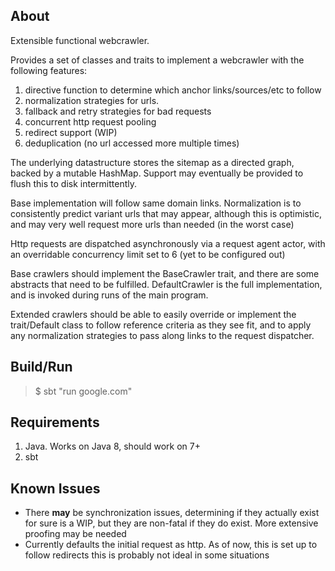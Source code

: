 About
-----
Extensible functional webcrawler.

Provides a set of classes and traits to implement a webcrawler with the following features:
  1. directive function to determine which anchor links/sources/etc to follow
  2. normalization strategies for urls.
  3. fallback and retry strategies for bad requests
  4. concurrent http request pooling
  5. redirect support (WIP)
  6. deduplication (no url accessed more multiple times)  

The underlying datastructure stores the sitemap as a directed graph, backed by a mutable
HashMap. Support may eventually be provided to flush this to disk intermittently.

Base implementation will follow same domain links. Normalization is to consistently
predict variant urls that may appear, although this is optimistic, and may very well
request more urls than needed (in the worst case)

Http requests are dispatched asynchronously via a request agent actor, with an
overridable concurrency limit set to 6 (yet to be configured out)

Base crawlers should implement the BaseCrawler trait, and there are some abstracts that
need to be fulfilled. DefaultCrawler is the full implementation, and is invoked during
runs of the main program.

Extended crawlers should be able to easily override or implement the trait/Default class
to follow reference criteria as they see fit, and to apply any normalization strategies to
pass along links to the request dispatcher.

Build/Run
---------
> $ sbt "run google.com"

Requirements
------------
 1. Java. Works on Java 8, should work on 7+
 2. sbt

Known Issues
------------
- There __may__ be synchronization issues, determining if they actually exist for sure
is a WIP, but they are non-fatal if they do exist. More extensive proofing may be needed
- Currently defaults the initial request as http. As of now, this is set up to follow redirects
this is probably not ideal in some situations

